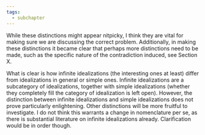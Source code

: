 ```yaml
---
tags:
  - subchapter
---
```


While these distinctions might appear nitpicky, I think they are vital for making sure we are discussing the correct problem. Additionally, in making these distinctions it became clear that perhaps more distinctions need to be made, such as the specific nature of the contradiction induced, see Section X.

What is clear is how infinite idealizations (the interesting ones at least) differ from idealizations in general or simple ones. Infinite idealizations are a subcategory of idealizations, together with simple idealizations (whether they completely fill the category of idealization is left open). However, the distinction between infinite idealizations and simple idealizations does not prove particularly enlightening. Other distinctions will be more fruitful to investigate. I do not think this warrants a change in nomenclature per se, as there is substantial literature on infinite idealizations already. Clarification would be in order though.

